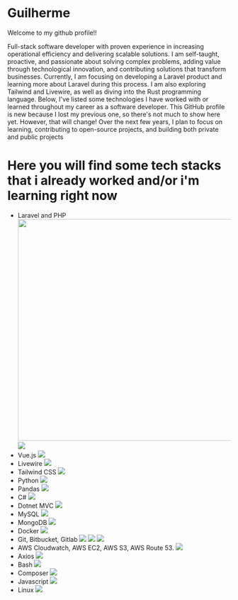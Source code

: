 # Guilherme
Welcome to my github profile!!

Full-stack software developer with proven experience in increasing operational efficiency and delivering scalable solutions. I am self-taught, proactive, and passionate about solving complex problems, adding value through technological innovation, and contributing solutions that transform businesses.
Currently, I am focusing on developing a Laravel product and learning more about Laravel during this process. I am also exploring Tailwind and Livewire, as well as diving into the Rust programming language. Below, I've listed some technologies I have worked with or learned throughout my career as a software developer.
This GitHub profile is new because I lost my previous one, so there's not much to show here yet. However, that will change! Over the next few years, I plan to focus on learning, contributing to open-source projects, and building both private and public projects

# Here you will find some tech stacks that i already worked and/or i'm learning right now

- Laravel and PHP  <img width="500px" src="https://cdn.jsdelivr.net/gh/devicons/devicon@latest/icons/php/php-original.svg" /> <img src="https://cdn.jsdelivr.net/gh/devicons/devicon@latest/icons/laravel/laravel-original.svg" />
- Vue.js <img src="https://cdn.jsdelivr.net/gh/devicons/devicon@latest/icons/vuejs/vuejs-original.svg" />
- Livewire <img src="https://cdn.jsdelivr.net/gh/devicons/devicon@latest/icons/livewire/livewire-original-wordmark.svg" />
- Tailwind CSS <img src="https://cdn.jsdelivr.net/gh/devicons/devicon@latest/icons/tailwindcss/tailwindcss-original-wordmark.svg" />
- Python <img src="https://cdn.jsdelivr.net/gh/devicons/devicon@latest/icons/python/python-original.svg" />
- Pandas <img src="https://cdn.jsdelivr.net/gh/devicons/devicon@latest/icons/pandas/pandas-original.svg" />
- C# <img src="https://cdn.jsdelivr.net/gh/devicons/devicon@latest/icons/csharp/csharp-original.svg" />
- Dotnet MVC <img src="https://cdn.jsdelivr.net/gh/devicons/devicon@latest/icons/dotnetcore/dotnetcore-original.svg" />
- MySQL <img src="https://cdn.jsdelivr.net/gh/devicons/devicon@latest/icons/mysql/mysql-original.svg" />
- MongoDB <img src="https://cdn.jsdelivr.net/gh/devicons/devicon@latest/icons/mongodb/mongodb-original.svg" />
- Docker <img src="https://cdn.jsdelivr.net/gh/devicons/devicon@latest/icons/docker/docker-original.svg" />
- Git, Bitbucket, Gitlab <img src="https://cdn.jsdelivr.net/gh/devicons/devicon@latest/icons/git/git-original.svg" /> <img src="https://cdn.jsdelivr.net/gh/devicons/devicon@latest/icons/bitbucket/bitbucket-original.svg" /> <img src="https://cdn.jsdelivr.net/gh/devicons/devicon@latest/icons/gitlab/gitlab-original.svg" />
- AWS Cloudwatch, AWS EC2, AWS S3, AWS Route 53. <img src="https://cdn.jsdelivr.net/gh/devicons/devicon@latest/icons/amazonwebservices/amazonwebservices-original-wordmark.svg" />
- Axios <img src="https://cdn.jsdelivr.net/gh/devicons/devicon@latest/icons/axios/axios-plain.svg" />
- Bash <img src="https://cdn.jsdelivr.net/gh/devicons/devicon@latest/icons/bash/bash-original.svg" />
- Composer <img src="https://cdn.jsdelivr.net/gh/devicons/devicon@latest/icons/composer/composer-original.svg" />
- Javascript <img src="https://cdn.jsdelivr.net/gh/devicons/devicon@latest/icons/javascript/javascript-original.svg" />
- Linux <img src="https://cdn.jsdelivr.net/gh/devicons/devicon@latest/icons/linux/linux-original.svg" />
